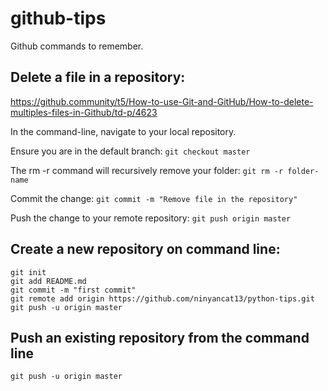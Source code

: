 # github-tips
Github commands to remember.

## Delete a file in a repository:
https://github.community/t5/How-to-use-Git-and-GitHub/How-to-delete-multiples-files-in-Github/td-p/4623

In the command-line, navigate to your local repository.

Ensure you are in the default branch:
```git checkout master```

The rm -r command will recursively remove your folder:
```git rm -r folder-name```

Commit the change:
```git commit -m "Remove file in the repository"```

Push the change to your remote repository:
```git push origin master```

## Create a new repository on command line:
<Credit goes to: github.com>
  
```echo "# python-tips" >> README.md
git init
git add README.md
git commit -m "first commit"
git remote add origin https://github.com/ninyancat13/python-tips.git
git push -u origin master
```

## Push an existing repository from the command line
<Credit goes to: github.com>
  
```git remote add origin https://github.com/ninyancat13/python-tips.git
git push -u origin master
```
